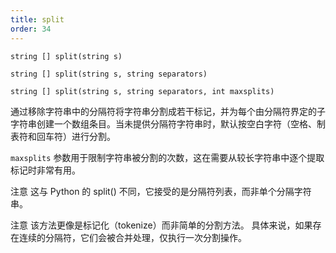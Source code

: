 ```yaml
---
title: split
order: 34
---
```

`string [] split(string s)`

`string [] split(string s, string separators)`

`string [] split(string s, string separators, int maxsplits)`

通过移除字符串中的分隔符将字符串分割成若干标记，并为每个由分隔符界定的子字符串创建一个数组条目。当未提供分隔符字符串时，默认按空白字符（空格、制表符和回车符）进行分割。

`maxsplits` 参数用于限制字符串被分割的次数，这在需要从较长字符串中逐个提取标记时非常有用。

注意
这与 Python 的 split() 不同，它接受的是分隔符列表，而非单个分隔字符串。

注意
该方法更像是标记化（tokenize）而非简单的分割方法。
具体来说，如果存在连续的分隔符，它们会被合并处理，仅执行一次分割操作。